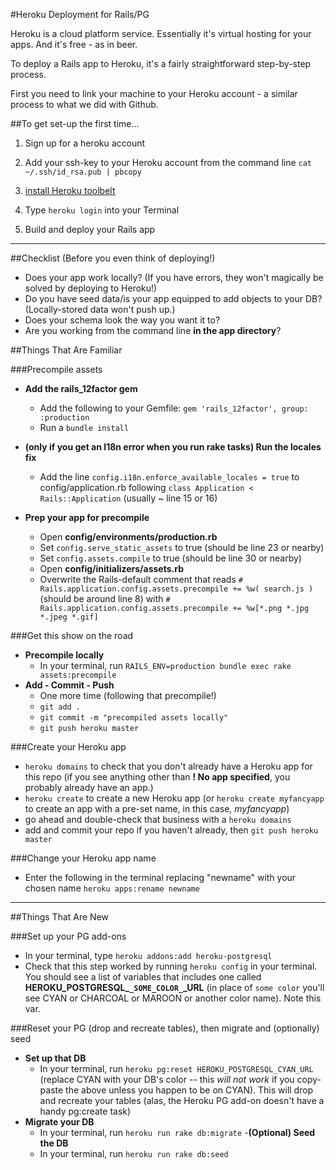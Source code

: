#Heroku Deployment for Rails/PG

Heroku is a cloud platform service. Essentially it's virtual hosting for your apps. And it's free - as in beer.

To deploy a Rails app to Heroku, it's a fairly straightforward step-by-step process.

First you need to link your machine to your Heroku account - a similar process to what we did with Github.

##To get set-up the first time...

1. Sign up for a heroku account

2. Add your ssh-key to your Heroku account from the command line
`cat ~/.ssh/id_rsa.pub | pbcopy`

3. [install Heroku toolbelt](https://toolbelt.heroku.com)

4. Type `heroku login` into your Terminal

5. Build and deploy your Rails app


-----------------



##Checklist (Before you even think of deploying!)

- Does your app work locally? (If you have errors, they won't magically be solved by deploying to Heroku!)
- Do you have seed data/is your app equipped to add objects to your DB? (Locally-stored data won't push up.)
- Does your schema look the way you want it to?
- Are you working from the command line **in the app directory**?


##Things That Are Familiar	
	
###Precompile assets	        
- **Add the rails_12factor gem**
	- Add the following to your Gemfile: `gem 'rails_12factor', group: :production`
	- Run a `bundle install`
	
- **(only if you get an I18n error when you run rake tasks) Run the locales fix**
	- Add the line `config.i18n.enforce_available_locales = true` to config/application.rb  following `class Application < Rails::Application` (usually ~ line 15 or 16)
- **Prep your app for precompile**
	- Open **config/environments/production.rb**
	- Set `config.serve_static_assets` to true (should be line 23 or nearby)
	- Set `config.assets.compile` to true (should be line 30 or nearby) 
	- Open **config/initializers/assets.rb** 
	- Overwrite the Rails-default comment that reads `# Rails.application.config.assets.precompile += %w( search.js )` (should be around line 8) with `# Rails.application.config.assets.precompile += %w[*.png *.jpg *.jpeg *.gif] `
	
###Get this show on the road
- **Precompile locally**
	- In your terminal, run `RAILS_ENV=production bundle exec rake assets:precompile`
- **Add - Commit - Push**
	- One more time (following that precompile!)
	- `git add .`
	- `git commit -m "precompiled assets locally"`
	- `git push heroku master`

###Create your Heroku app

- `heroku domains` to check that you don't already have a Heroku app for this repo (if you see anything other than **!   No app specified**, you probably already have an app.)
- `heroku create` to create a new Heroku app (or `heroku create myfancyapp` to create an app with a pre-set name, in this case, *myfancyapp*)
- go ahead and double-check that business with a `heroku domains`
- add and commit your repo if you haven't already, then `git push heroku master`

###Change your Heroku app name

- Enter the following in the terminal replacing "newname" with your chosen name `heroku apps:rename newname`


-----------------
##Things That Are New	


###Set up your PG add-ons

- In your terminal, type `heroku addons:add heroku-postgresql` 
- Check that this step worked by running `heroku config` in your terminal. You should see a list of variables that includes one called **HEROKU_POSTGRESQL_`_SOME_COLOR_`_URL** (in place of `some color` you'll see CYAN or CHARCOAL or MAROON or another color name). Note this var.


###Reset your PG (drop and recreate tables), then migrate and (optionally) seed

- **Set up that DB**
	- In your terminal, run `heroku pg:reset HEROKU_POSTGRESQL_CYAN_URL` (replace CYAN with your DB's color -- this *will not work* if you copy-paste the above unless you happen to be on CYAN). This will drop and recreate your tables (alas, the Heroku PG add-on doesn't have a handy pg:create task)
- **Migrate your DB**
	- In your terminal, run `heroku run rake db:migrate`
-**(Optional) Seed the DB**
	- In your terminal, run `heroku run rake db:seed` 
	
	
 

	
